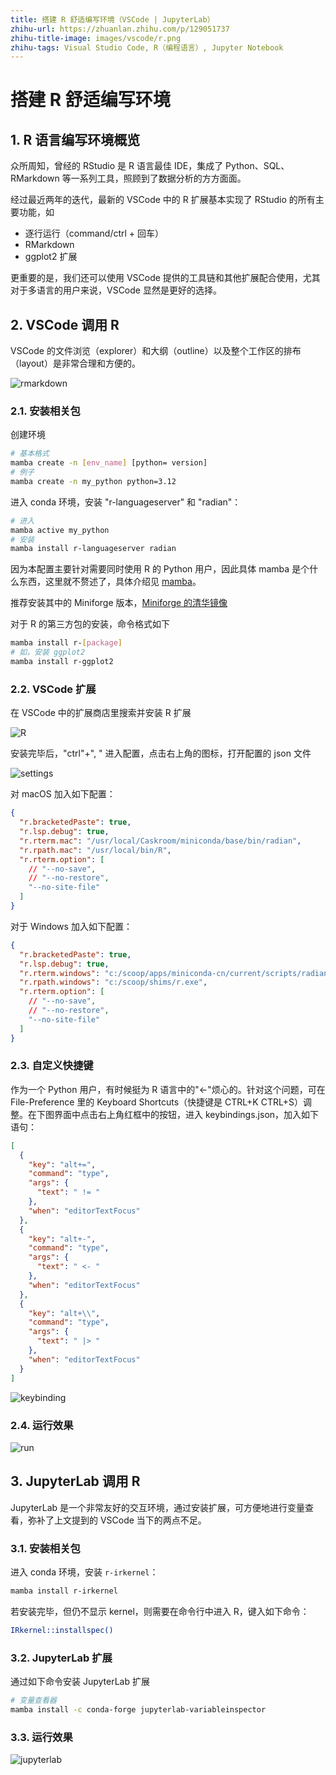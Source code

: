 ```yaml
---
title: 搭建 R 舒适编写环境（VSCode | JupyterLab）
zhihu-url: https://zhuanlan.zhihu.com/p/129051737
zhihu-title-image: images/vscode/r.png
zhihu-tags: Visual Studio Code, R（编程语言）, Jupyter Notebook
---
```


# 搭建 R 舒适编写环境

## 1. R 语言编写环境概览

众所周知，曾经的 RStudio 是 R 语言最佳 IDE，集成了 Python、SQL、RMarkdown 等一系列工具，照顾到了数据分析的方方面面。

经过最近两年的迭代，最新的 VSCode 中的 R 扩展基本实现了 RStudio 的所有主要功能，如

- 逐行运行（command/ctrl + 回车）
- RMarkdown
- ggplot2 扩展

更重要的是，我们还可以使用 VSCode 提供的工具链和其他扩展配合使用，尤其对于多语言的用户来说，VSCode 显然是更好的选择。

## 2. VSCode 调用 R

VSCode 的文件浏览（explorer）和大纲（outline）以及整个工作区的排布（layout）是非常合理和方便的。

![rmarkdown](images/vscode/rmd.png)

### 2.1. 安装相关包

创建环境

```sh
# 基本格式
mamba create -n [env_name] [python= version]
# 例子
mamba create -n my_python python=3.12
```

进入 conda 环境，安装 "r-languageserver" 和 "radian"：

```sh
# 进入
mamba active my_python
# 安装
mamba install r-languageserver radian
```

因为本配置主要针对需要同时使用 R 的 Python 用户，因此具体 mamba 是个什么东西，这里就不赘述了，具体介绍见 [mamba](https://github.com/mamba-org/mamba)。

推荐安装其中的 Miniforge 版本，[Miniforge 的清华镜像](https://mirrors.tuna.tsinghua.edu.cn/github-release/conda-forge/miniforge/)

对于 R 的第三方包的安装，命令格式如下

```sh
mamba install r-[package]
# 如，安装 ggplot2
mamba install r-ggplot2
```

### 2.2. VSCode 扩展

在 VSCode 中的扩展商店里搜索并安装 R 扩展

![R](images/vscode/vscode-r.png)

安装完毕后，"ctrl"+", " 进入配置，点击右上角的图标，打开配置的 json 文件

![settings](images/vscode/vscode-settings.png)

对 macOS 加入如下配置：

```json
{
  "r.bracketedPaste": true,
  "r.lsp.debug": true,
  "r.rterm.mac": "/usr/local/Caskroom/miniconda/base/bin/radian",
  "r.rpath.mac": "/usr/local/bin/R",
  "r.rterm.option": [
    // "--no-save",
    // "--no-restore",
    "--no-site-file"
  ]
}
```

对于 Windows 加入如下配置：

```json
{
  "r.bracketedPaste": true,
  "r.lsp.debug": true,
  "r.rterm.windows": "c:/scoop/apps/miniconda-cn/current/scripts/radian.exe",
  "r.rpath.windows": "c:/scoop/shims/r.exe",
  "r.rterm.option": [
    // "--no-save",
    // "--no-restore",
    "--no-site-file"
  ]
}
```

### 2.3. 自定义快捷键

作为一个 Python 用户，有时候挺为 R 语言中的"<-"烦心的。针对这个问题，可在 File-Preference 里的 Keyboard Shortcuts（快捷键是 CTRL+K CTRL+S）调整。在下图界面中点击右上角红框中的按钮，进入 keybindings.json，加入如下语句：

```json
[
  {
    "key": "alt+=",
    "command": "type",
    "args": {
      "text": " != "
    },
    "when": "editorTextFocus"
  },
  {
    "key": "alt+-",
    "command": "type",
    "args": {
      "text": " <- "
    },
    "when": "editorTextFocus"
  },
  {
    "key": "alt+\\",
    "command": "type",
    "args": {
      "text": " |> "
    },
    "when": "editorTextFocus"
  }
]
```

![keybinding](images/vscode/vscode-keybinding.png)

### 2.4. 运行效果

![run](images/vscode/r.png)

## 3. JupyterLab 调用 R

JupyterLab 是一个非常友好的交互环境，通过安装扩展，可方便地进行变量查看，弥补了上文提到的 VSCode 当下的两点不足。

### 3.1. 安装相关包

进入 conda 环境，安装 `r-irkernel`：

```sh
mamba install r-irkernel
```

若安装完毕，但仍不显示 kernel，则需要在命令行中进入 R，键入如下命令：

```sh
IRkernel::installspec()
```

### 3.2. JupyterLab 扩展

通过如下命令安装 JupyterLab 扩展

```sh
# 变量查看器
mamba install -c conda-forge jupyterlab-variableinspector
```

### 3.3. 运行效果

![jupyterlab](images/jupyter/jupyter-r.png)
